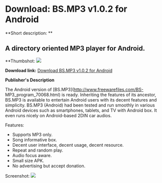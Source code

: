 # Download: BS.MP3 v1.0.2 for Android

**Short description: **

## A directory oriented MP3 player for Android.

  
**Thumbshot: ![](http://www.freewarefiles.com/screenshot/bsmp3and_md.jpg)   
  
**Download link:** [Download BS.MP3 v1.0.2 for Android](http://freewares.boysofts.com/BS-MP3-Android_program_97925.html)  
  

**Publisher's Description**  
  

The Android version of [BS.MP3](http://www.freewarefiles.com/BS-
MP3_program_70068.html) is ready. Inheriting the features of its ancestor,
BS.MP3 is available to entertain Android users with its decent features and
simplicity. BS.MP3 (Android) had been tested and run smoothly in various
Android devices such as smartphones, tablets, and TV with Android box. It even
runs nicely on Android-based 2DIN car audios.

Features:

  * Supports MP3 only.
  * Song informative box.
  * Decent user interface, decent usage, decent resource.
  * Repeat and random play.
  * Audio focus aware.
  * Small size APK.
  * No advertising but accept donation.

  
  
Screenshot: ![](http://www.freewarefiles.com/screenshot/bsmp3and.jpg)

